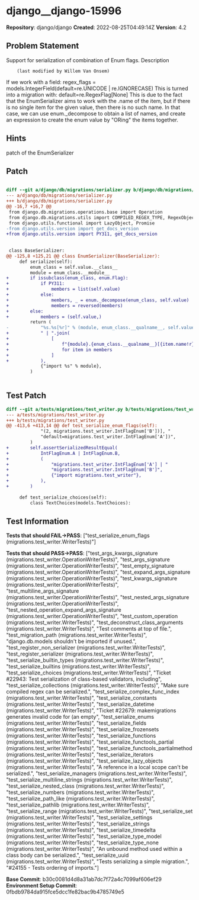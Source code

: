 # django__django-15996

**Repository**: django/django
**Created**: 2022-08-25T04:49:14Z
**Version**: 4.2

## Problem Statement

Support for serialization of combination of Enum flags.
Description
	 
		(last modified by Willem Van Onsem)
	 
If we work with a field:
regex_flags = models.IntegerField(default=re.UNICODE | re.IGNORECASE)
This is turned into a migration with:
default=re.RegexFlag[None]
This is due to the fact that the EnumSerializer aims to work with the .name of the item, but if there is no single item for the given value, then there is no such name.
In that case, we can use enum._decompose to obtain a list of names, and create an expression to create the enum value by "ORing" the items together.


## Hints

patch of the EnumSerializer

## Patch

```diff

diff --git a/django/db/migrations/serializer.py b/django/db/migrations/serializer.py
--- a/django/db/migrations/serializer.py
+++ b/django/db/migrations/serializer.py
@@ -16,7 +16,7 @@
 from django.db.migrations.operations.base import Operation
 from django.db.migrations.utils import COMPILED_REGEX_TYPE, RegexObject
 from django.utils.functional import LazyObject, Promise
-from django.utils.version import get_docs_version
+from django.utils.version import PY311, get_docs_version
 
 
 class BaseSerializer:
@@ -125,8 +125,21 @@ class EnumSerializer(BaseSerializer):
     def serialize(self):
         enum_class = self.value.__class__
         module = enum_class.__module__
+        if issubclass(enum_class, enum.Flag):
+            if PY311:
+                members = list(self.value)
+            else:
+                members, _ = enum._decompose(enum_class, self.value)
+                members = reversed(members)
+        else:
+            members = (self.value,)
         return (
-            "%s.%s[%r]" % (module, enum_class.__qualname__, self.value.name),
+            " | ".join(
+                [
+                    f"{module}.{enum_class.__qualname__}[{item.name!r}]"
+                    for item in members
+                ]
+            ),
             {"import %s" % module},
         )
 


```

## Test Patch

```diff
diff --git a/tests/migrations/test_writer.py b/tests/migrations/test_writer.py
--- a/tests/migrations/test_writer.py
+++ b/tests/migrations/test_writer.py
@@ -413,6 +413,14 @@ def test_serialize_enum_flags(self):
             "(2, migrations.test_writer.IntFlagEnum['B'])], "
             "default=migrations.test_writer.IntFlagEnum['A'])",
         )
+        self.assertSerializedResultEqual(
+            IntFlagEnum.A | IntFlagEnum.B,
+            (
+                "migrations.test_writer.IntFlagEnum['A'] | "
+                "migrations.test_writer.IntFlagEnum['B']",
+                {"import migrations.test_writer"},
+            ),
+        )
 
     def test_serialize_choices(self):
         class TextChoices(models.TextChoices):

```

## Test Information

**Tests that should FAIL→PASS**: ["test_serialize_enum_flags (migrations.test_writer.WriterTests)"]

**Tests that should PASS→PASS**: ["test_args_kwargs_signature (migrations.test_writer.OperationWriterTests)", "test_args_signature (migrations.test_writer.OperationWriterTests)", "test_empty_signature (migrations.test_writer.OperationWriterTests)", "test_expand_args_signature (migrations.test_writer.OperationWriterTests)", "test_kwargs_signature (migrations.test_writer.OperationWriterTests)", "test_multiline_args_signature (migrations.test_writer.OperationWriterTests)", "test_nested_args_signature (migrations.test_writer.OperationWriterTests)", "test_nested_operation_expand_args_signature (migrations.test_writer.OperationWriterTests)", "test_custom_operation (migrations.test_writer.WriterTests)", "test_deconstruct_class_arguments (migrations.test_writer.WriterTests)", "Test comments at top of file.", "test_migration_path (migrations.test_writer.WriterTests)", "django.db.models shouldn't be imported if unused.", "test_register_non_serializer (migrations.test_writer.WriterTests)", "test_register_serializer (migrations.test_writer.WriterTests)", "test_serialize_builtin_types (migrations.test_writer.WriterTests)", "test_serialize_builtins (migrations.test_writer.WriterTests)", "test_serialize_choices (migrations.test_writer.WriterTests)", "Ticket #22943: Test serialization of class-based validators, including", "test_serialize_collections (migrations.test_writer.WriterTests)", "Make sure compiled regex can be serialized.", "test_serialize_complex_func_index (migrations.test_writer.WriterTests)", "test_serialize_constants (migrations.test_writer.WriterTests)", "test_serialize_datetime (migrations.test_writer.WriterTests)", "Ticket #22679: makemigrations generates invalid code for (an empty", "test_serialize_enums (migrations.test_writer.WriterTests)", "test_serialize_fields (migrations.test_writer.WriterTests)", "test_serialize_frozensets (migrations.test_writer.WriterTests)", "test_serialize_functions (migrations.test_writer.WriterTests)", "test_serialize_functools_partial (migrations.test_writer.WriterTests)", "test_serialize_functools_partialmethod (migrations.test_writer.WriterTests)", "test_serialize_iterators (migrations.test_writer.WriterTests)", "test_serialize_lazy_objects (migrations.test_writer.WriterTests)", "A reference in a local scope can't be serialized.", "test_serialize_managers (migrations.test_writer.WriterTests)", "test_serialize_multiline_strings (migrations.test_writer.WriterTests)", "test_serialize_nested_class (migrations.test_writer.WriterTests)", "test_serialize_numbers (migrations.test_writer.WriterTests)", "test_serialize_path_like (migrations.test_writer.WriterTests)", "test_serialize_pathlib (migrations.test_writer.WriterTests)", "test_serialize_range (migrations.test_writer.WriterTests)", "test_serialize_set (migrations.test_writer.WriterTests)", "test_serialize_settings (migrations.test_writer.WriterTests)", "test_serialize_strings (migrations.test_writer.WriterTests)", "test_serialize_timedelta (migrations.test_writer.WriterTests)", "test_serialize_type_model (migrations.test_writer.WriterTests)", "test_serialize_type_none (migrations.test_writer.WriterTests)", "An unbound method used within a class body can be serialized.", "test_serialize_uuid (migrations.test_writer.WriterTests)", "Tests serializing a simple migration.", "#24155 - Tests ordering of imports."]

**Base Commit**: b30c0081d4d8a31ab7dc7f72a4c7099af606ef29
**Environment Setup Commit**: 0fbdb9784da915fce5dcc1fe82bac9b4785749e5
